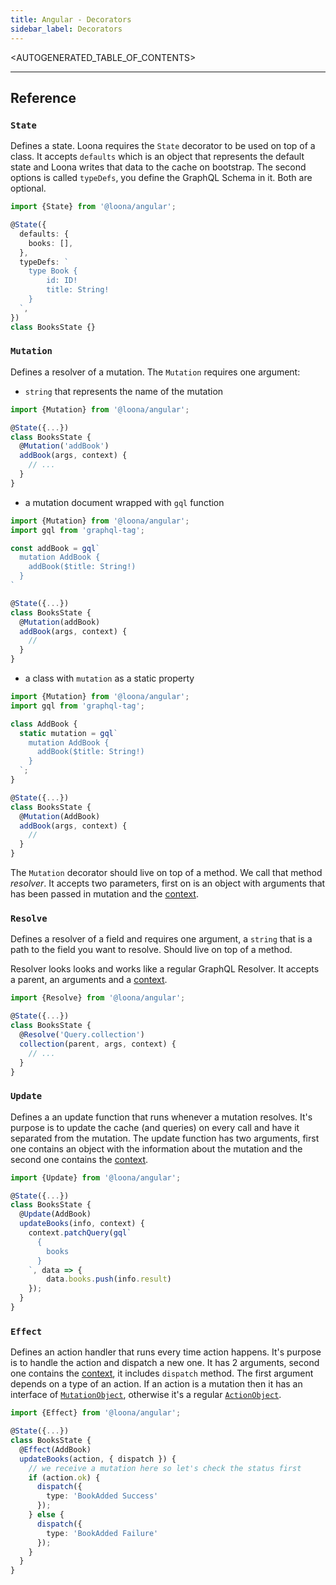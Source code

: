 ```yaml
---
title: Angular - Decorators
sidebar_label: Decorators
---
```


<AUTOGENERATED_TABLE_OF_CONTENTS>

---

## Reference

### `State`

Defines a state. Loona requires the `State` decorator to be used on top of a class. It accepts `defaults` which is an object that represents the default state and Loona writes that data to the cache on bootstrap. The second options is called `typeDefs`, you define the GraphQL Schema in it. Both are optional.

```typescript
import {State} from '@loona/angular';

@State({
  defaults: {
    books: [],
  },
  typeDefs: `
    type Book {
        id: ID!
        title: String!
    }
  `,
})
class BooksState {}
```

### `Mutation`

Defines a resolver of a mutation. The `Mutation` requires one argument:

- `string` that represents the name of the mutation

```typescript
import {Mutation} from '@loona/angular';

@State({...})
class BooksState {
  @Mutation('addBook')
  addBook(args, context) {
    // ...
  }
}
```

- a mutation document wrapped with `gql` function

```typescript
import {Mutation} from '@loona/angular';
import gql from 'graphql-tag';

const addBook = gql`
  mutation AddBook {
    addBook($title: String!)
  }
`

@State({...})
class BooksState {
  @Mutation(addBook)
  addBook(args, context) {
    //
  }
}
```

- a class with `mutation` as a static property

```typescript
import {Mutation} from '@loona/angular';
import gql from 'graphql-tag';

class AddBook {
  static mutation = gql`
    mutation AddBook {
      addBook($title: String!)
    }
  `;
}

@State({...})
class BooksState {
  @Mutation(AddBook)
  addBook(args, context) {
    //
  }
}
```

The `Mutation` decorator should live on top of a method. We call that method _resolver_. It accepts two parameters, first on is an object with arguments that has been passed in mutation and the [context](./context).

### `Resolve`

Defines a resolver of a field and requires one argument, a `string` that is a path to the field you want to resolve. Should live on top of a method.

Resolver looks looks and works like a regular GraphQL Resolver. It accepts a parent, an arguments and a [context](./context).

```typescript
import {Resolve} from '@loona/angular';

@State({...})
class BooksState {
  @Resolve('Query.collection')
  collection(parent, args, context) {
    // ...
  }
}
```

### `Update`

Defines a an update function that runs whenever a mutation resolves. It's purpose is to update the cache (and queries) on every call and have it separated from the mutation. The update function has two arguments, first one contains an object with the information about the mutation and the second one contains the [context](./context).

```typescript
import {Update} from '@loona/angular';

@State({...})
class BooksState {
  @Update(AddBook)
  updateBooks(info, context) {
    context.patchQuery(gql`
      {
        books
      }
    `, data => {
        data.books.push(info.result)
    });
  }
}
```

### `Effect`

Defines an action handler that runs every time action happens. It's purpose is to handle the action and dispatch a new one. It has 2 arguments, second one contains the [context](./effect-context), it includes `dispatch` method. The first argument depends on a type of an action. If an action is a mutation then it has an interface of [`MutationObject`](./types#mutationobject), otherwise it's a regular [`ActionObject`](./types#actionobject).

```typescript
import {Effect} from '@loona/angular';

@State({...})
class BooksState {
  @Effect(AddBook)
  updateBooks(action, { dispatch }) {
    // we receive a mutation here so let's check the status first
    if (action.ok) {
      dispatch({
        type: 'BookAdded Success'
      });
    } else {
      dispatch({
        type: 'BookAdded Failure'
      });
    }
  }
}
```
